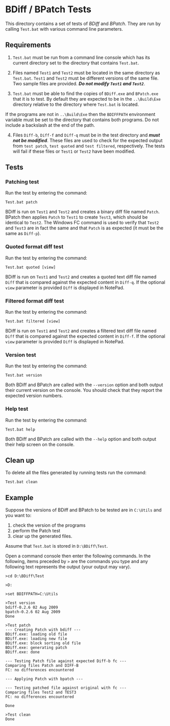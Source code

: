 # BDiff / BPatch Tests

This directory contains a set of tests of _BDiff_ and _BPatch_. They are run by calling `Test.bat` with various command line parameters.

## Requirements

1. `Test.bat` must be run from a command line console which has its current directory set to the directory that contains `Test.bat`.

2. Files named `Test1` and `Test2` must be located in the same directory as `Test.bat`. `Test1` and `Test2` must be different versions of the same file. Two sample files are provided. ***Do not modify `Test1` and `Test2`***.

3. `Test.bat` must be able to find the copies of `BDiff.exe` and `BPatch.exe` that it is to test. By default they are expected to be in the `..\Build\Exe` directory relative to the directory where `Test.bat` is located.

  If the programs are not in `..\Build\Exe` then the `BDIFFPATH` environment variable must be set to the directory that contains both programs. Do not include a backslash at the end of the path.

4. Files `Diff-b`, `Diff-f` and `Diff-q` must be in the test directory and ***must not be modified***. These files are used to check for the expected output from `test patch`, `test quoted` and `test filtered`, respectively. The tests will fail if these files or `Test1` or `Test2` have been modified.

## Tests

### Patching test

Run the test by entering the command: 

    Test.bat patch
    
BDiff is run on `Test1` and `Test2` and creates a binary diff file named `Patch`. BPatch then applies `Patch` to `Test1` to create `Test3`, which should be identical to `Test2`. The Windows FC command is used to verify that `Test2` and `Test3` are in fact the same and that `Patch` is as expected (it must be the same as `Diff-p`).

### Quoted format diff test

Run the test by entering the command: 

    Test.bat quoted [view]

BDiff is run on `Test1` and `Test2` and creates a quoted text diff file named `Diff` that is compared against the expected content in `Diff-q`. If the optional `view` parameter is provided `Diff` is displayed in NotePad.

### Filtered format diff test

Run the test by entering the command: 

    Test.bat filtered [view]
    
BDiff is run on `Test1` and `Test2` and creates a filtered text diff file named `Diff` that is compared against the expected content in `Diff-f`. If the optional `view` parameter is provided `Diff` is displayed in NotePad.

### Version test

Run the test by entering the command: 

    Test.bat version
    
Both BDiff and BPatch are called with the `--version` option and both output their current version on the console. You should check that they report the expected version numbers.

### Help test

Run the test by entering the command: 

    Test.bat help

Both BDiff and BPatch are called with the `--help` option and both output their help screen on the console.

## Clean up

To delete all the files generated by running tests run the command:

    Test.bat clean

## Example

Suppose the versions of BDiff and BPatch to be tested are in `C:\Utils` and you want to:

1. check the version of the programs
2. perform the Patch test
3. clear up the generated files.

Assume that `Test.bat` is stored in `D:\BDiff\Test`.

Open a command console then enter the following commands. In the following, items preceded by `>` are the commands you type and any following text represents the output (your output may vary).

    >cd D:\BDiff\Test
    
    >D:
    
    >set BDIFFPATH=C:\Utils
   
    >Test version
    bdiff-0.2.6 02 Aug 2009
    bpatch-0.2.6 02 Aug 2009
    Done
    
    >Test patch
    --- Creating Patch with bdiff ---
    BDiff.exe: loading old file
    BDiff.exe: loading new file
    BDiff.exe: block sorting old file
    BDiff.exe: generating patch
    BDiff.exe: done

    --- Testing Patch file against expected Diff-b fc ---
    Comparing files Patch and DIFF-B
    FC: no differences encountered

    --- Applying Patch with bpatch ---

    --- Testing patched file against original with fc ---
    Comparing files Test2 and TEST3
    FC: no differences encountered

    Done

    >Test clean
    Done
